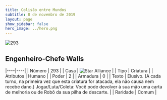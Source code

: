 ```yaml
---
title: Colisão entre Mundos
subtitle: 8 de novembro de 2019
layout: page
show_sidebar: false
hero_image: ../hero.png
---
```


![293](https://cdn.keyforgegame.com/media/card_front/pt/452_293_5M6F6F6R97Q9_pt.png)

## Engenheiro-Chefe Walls

|----|----|
| Número | 293 |
| Casa | ![Star Alliance](https://archonarcana.com/images/thumb/7/7d/Star_Alliance.png/22px-Star_Alliance.png "Aliança Estelar") |
| Tipo | Criatura |
| Atributos | Humano |
| Poder | 2 |
| Armadura | 0 |
| Texto | Elusivo. (A cada turno, na primeira vez que esta criatura for atacada, ela não causa nem recebe dano.) Jogar/Luta/Coleta: Você pode devolver à sua mão uma carta de melhoria ou de Robô da sua pilha de descarte. |
| Raridade | Comum |

